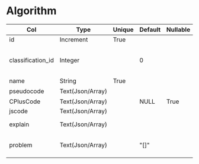 # Algorithm

| Col | Type | Unique | Default | Nullable | Comment |
| --- | --- | --- | --- | --- | --- |
| id | Increment | True | | | |
| classification_id | Integer | | 0 | | refer to [classification.id](./classification "doc of talbe classification"), 0 for no classification |
| name | String | True | | | |
| pseudocode | Text(Json/Array) | | | | 伪代码 |
| CPlusCode | Text(Json/Array) | | NULL | True | C++ code |
| jscode | Text(Json/Array) | | | | include init data |
| explain | Text(Json/Array) | | | | the explain to pseudocode |
| problem | Text(Json/Array) | | "[]" | | the problem array of this algorithm |
